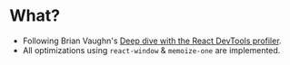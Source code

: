 # What?

* Following Brian Vaughn's [Deep dive with the React DevTools profiler](https://youtu.be/nySib7ipZdk).
* All optimizations using `react-window` & `memoize-one` are implemented.





